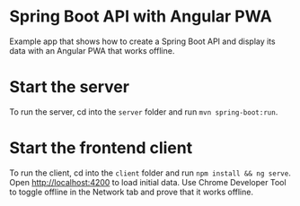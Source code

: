 # Spring Boot API with Angular PWA
 
Example app that shows how to create a Spring Boot API and display its data with an Angular PWA that works offline.

# Start the server
To run the server, cd into the `server` folder and run `mvn spring-boot:run`.

# Start the frontend client
To run the client, cd into the `client` folder and run `npm install && ng serve`. Open <http://localhost:4200> to load initial data. Use Chrome Developer Tool to toggle offline in the Network tab and prove that it works offline.

